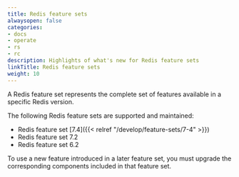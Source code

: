 ```yaml
---
title: Redis feature sets
alwaysopen: false
categories:
- docs
- operate
- rs
- rc
description: Highlights of what's new for Redis feature sets
linkTitle: Redis feature sets
weight: 10
---
```


A Redis feature set represents the complete set of features available in a specific Redis version.

The following Redis feature sets are supported and maintained:

- Redis feature set [7.4]({{< relref "/develop/feature-sets/7-4" >}})
- Redis feature set 7.2
- Redis feature set 6.2

To use a new feature introduced in a later feature set, you must upgrade the corresponding components included in that feature set.
